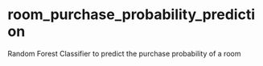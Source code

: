 # room_purchase_probability_prediction
Random Forest Classifier to predict the purchase probability of a room
